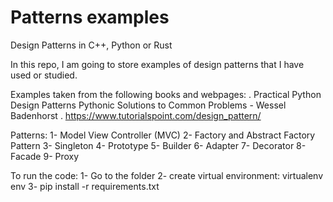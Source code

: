 # Patterns examples
Design Patterns in C++, Python or Rust

In this repo, I am going to store examples of design patterns that I have used or studied.

Examples taken from the following books and webpages:
. Practical Python Design Patterns Pythonic Solutions to Common Problems - Wessel Badenhorst
. https://www.tutorialspoint.com/design_pattern/

Patterns:
1- Model View Controller (MVC)
2- Factory and Abstract Factory Pattern 
3- Singleton
4- Prototype
5- Builder
6- Adapter
7- Decorator
8- Facade
9- Proxy

To run the code:
1- Go to the folder
2- create virtual environment: virtualenv env
3- pip install -r requirements.txt 